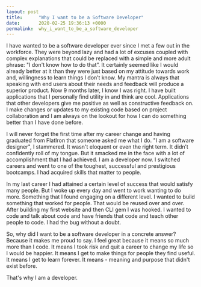 ```yaml
---
layout: post
title:      "Why I want to be a Software Developer"
date:       2020-02-25 19:36:13 +0000
permalink:  why_i_want_to_be_a_software_developer
---
```




I have wanted to be a software developer ever since I met a few out in the workforce. They were beyond lazy and had a lot of excuses coupled with complex explanations that could be replaced with a simple and more adult phrase: "I don't know how to do that”. It certainly seemed like I would already better at it than they were just based on my attitude towards work and, willingness to learn things I don’t know. My mantra is always that speaking with end users about their needs and feedback will produce a superior product. Now 9 months later, I know I was right. 
I have built applications that I personally find utility in and think are cool. Applications that other developers give me positive as well as constructive feedback on. I make changes or updates to my existing code based on project collaboration and I am always on the lookout for how I can do something better than I have done before. 

I will never forget the first time after my career change and having graduated from FlatIron that someone asked me what I do. "I am a software designer", I stammered. It wasn't eloquent or even the right term. It didn’t confidently roll of my tongue. But it smacked me in the face with a lot of accomplishment that I had achieved. I am a developer now. I switched careers and went to one of the toughest, successful and prestigious bootcamps. I had acquired skills that matter to people.  

In my last career I had attained a certain level of success that would satisfy many people. But I woke up every day and went to work wanting to do more. Something that I found engaging on a different level. I wanted to build something that worked for people. That would be reused over and over. After building my first website and then CLI gem I was hooked. I wanted to code and talk about code and have friends that code and teach other people to code. I had the bug without a doubt. 

So, why did I want to be a software developer in a concrete answer?  Because it makes me proud to say. I feel great because it means so much more than I code. It means I took risk and quit a career to change my life so I would be happier. It means I get to make things for people they find useful. It means I get to learn forever. It means - meaning and purpose that didn't exist before. 

That's why I am a developer.  


